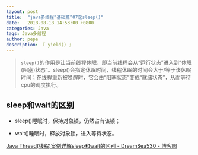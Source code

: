 ```yaml
---
layout: post
title:  "java多线程“基础篇”07之sleep()"
date:   2018-08-18 14:53:00 +0800
categories: Java
tags: Java多线程
author: pepe
description: 『 yield() 』
---
```


> `sleep()`的作用是让当前线程休眠，即当前线程会从“运行状态”进入到“休眠(阻塞)状态”。sleep()会指定休眠时间，线程休眠的时间会大于/等于该休眠时间；在线程重新被唤醒时，它会由“阻塞状态”变成“就绪状态”，从而等待cpu的调度执行。


## **sleep和wait的区别**

* sleep()睡眠时，保持对象锁，仍然占有该锁；

* wait()睡眠时，释放对象锁，进入等待状态。

[Java Thread(线程)案例详解sleep和wait的区别 - DreamSea530 - 博客园](http://www.cnblogs.com/DreamSea/archive/2012/01/16/SleepAndWaitDifferent.html)


